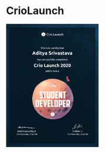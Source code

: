 # CrioLaunch


[<img src="https://raw.githubusercontent.com/CrioDo/Crio-Launch-Feb-2020-adityasrivastava301199/gh-pages/static/media/Crio-Launch-Feb-2020-Certificate.png" width="50%">](https://criodo.github.io/Crio-Launch-Feb-2020-adityasrivastava301199/)
